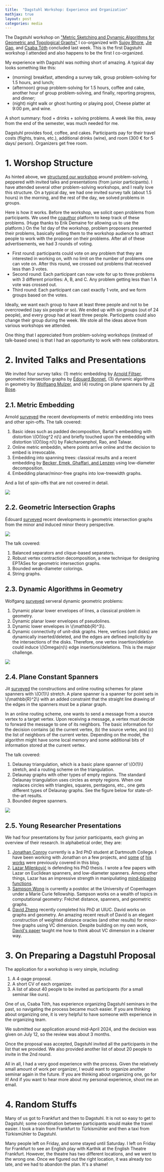 ```yaml
---
title:  "Dagstuhl Workshop: Experience and Organization"
mathjax: true
layout: post
categories: media
---
```



The Dagstuhl workshop on ["Metric Sketching and Dynamic Algorithms for Geometric and Topological Graphs"](https://www.dagstuhl.de/seminars/seminar-calendar/seminar-details/25212) I co-organized with [Sujoy Bhore](https://sites.google.com/view/homepage-of-sujoy-bhore/home),  [Jie Gao](https://sites.rutgers.edu/jie-gao/about/), and [Csaba Tóth](https://csabatoth.org/) concluded last week. This is the first Dagstuhl workshop I attended and also happens to be the first I co-organized. 

My experience with Dagstuhl was nothing short of amazing. A typical day looks something like this:  

- (morning) breakfast, attending a survey talk, group problem-solving for 1.5 hours, and lunch;
- (afternoon) group problem-solving for 1.5 hours, coffee and cake, another hour of group problem-solving, and finally, reporting progress, and dinner;
- (night) night walk or ghost hunting or playing pool, Cheese platter at 9:00 pm, and wine.

A short summary: food + drinks + solving problems. A week like this, away from the end of the semester, was much needed for me.

Dagstuhl provides food, coffee, and cakes. Participants pay for their travel costs (flights, trains, etc.), additional drinks (wine), and room (300 € for 5 days/ person). Organizers get free room. 

# 1. Worshop Structure

As hinted above, we [structured our workshop](https://www.dagstuhl.de/25212/schedule.pdf) around problem-solving, peppered with invited talks and presentations (from junior participants). I have attended several other problem-solving workshops, and I really love this structure. On a typical day, we had one invited survey talk (about 1.5 hours) in the morning, and the rest of the day, we solved problems in groups.

Here is how it works. Before the workshop, we solicit open problems from participants. We used the [coauthor](https://coauthor.csail.mit.edu/) platform to keep track of these problems. (Huge thanks to Erik Demaine for allowing us to use the platform.) On the 1st day of the workshop, problem proposers presented their problems, basically selling them to the workshop audience to attract people to work with the proposer on their problems. After all of these advertisements, we had 3 rounds of voting.

- First round: participants could vote on any problem that they are interested in working on, with no limit on the number of problems one can vote on. After this round, we crossed out problems that received less than 3 votes. 
- Second round: Each participant can now vote for up to three problems with 3 different priorities: A, B, and C. Any problem getting less than 1 A vote was crossed out. 
- Third round: Each participant can cast exactly 1 vote, and we form groups based on the votes. 

Ideally, we want each group to have at least three people and not to be overcrowded (say six people or so). We ended up with six groups (out of 24 people), and every group had at least three people. Participants could also change their group during the week. We stole all the ideas above from various workshops we attended.

One thing that I appreciated from problem-solving workshops (instead of talk-based ones) is that I had an opportunity to work with new collaborators.

# 2. Invited Talks and Presentations

We invited four survey talks: (1) metric embedding by [Arnold Filtser](https://arnold.filtser.com/), geometric intersection graphs by [Édouard Bonnet](https://perso.ens-lyon.fr/edouard.bonnet/), (3) dynamic algorithms in geometry by [Wolfgang Mulzer](https://page.mi.fu-berlin.de/mulzer/), and (4) routing on plane spanners by [Jit Bose](https://jitbose.ca/). 

## 2.1. Metric Embedding

Arnold [surveyed](/assets/figs/MEintoTreesMay25-Dagshtul.pdf) the recent developments of metric embedding into trees and other spin-offs. The talk covered:

1. Basic ideas such as padded decomposition, Bartal's embedding with distortion \\(O(\log^2 n)\\) and briefly touched upon the embedding with distortion \\(O(\log n)\\) by Fakcharoenphol, Rao, and Talwar.
2. Online metric embeddin, where points arrive online and the decision to embed is irrevocable. 
3. Embedding into spanning trees: classical results and a recent embedding by [Becker, Emek, Ghaffari, and Lenzen](https://epubs.siam.org/doi/10.1137/22M1489034) using low-diameter decomposition.
4. Embedding planar/minor-free graphs into low-treewidth graphs.

And a list of spin-offs that are not covered in detail.

![](/assets/figs/embed-spin-offs.png)


## 2.2. Geometric Intersection Graphs

Édouard [surveyed](/assets/figs/rd-geometric-graphs.pdf) recent developments in geometric intersection graphs from the minor and induced minor theory perspective. 

![](/assets/figs/geometric-graphs.png)


The talk covered:

1. Balanced separators and clique-based separators.
2. Robust vertex contraction decomposition, a new technique for designing EPTASes for geometric intersection graphs.
3. Bounded weak-diameter colorings.
4. String graphs. 

## 2.3. Dynamic Algorithms in Geometry

Wolfgang  [surveyed](/assets/figs/25212.WolfgangMulzer.Slides.pptx) serveral dynamic geometric problems:

1. Dynamic planar lower envelopes of lines, a classical problem in geometry.
2. Dynamic planar lower envelopes of pseudolines.
3. Dynamic lower envelopes in \\(\mathbb{R}^3\\).
4. Dynamic connectivity of unit-disk graphs. Here, vertices (unit disks) are dynamically inserted/deleted, and the edges are defined implicitly by the intersections of the disks. Therefore, one vertex insertion/deletion could induce \\(\Omega(n)\\) edge insertions/deletions. This is the major challenge.


![](/assets/figs/disk-conn.png)

## 2.4. Plane Constant Spanners

Jit [surveyed](/assets/figs/Dagstuhl2025-invited.pdf) the constructions and online routing schemes for plane spanners with \\(O(1)\\) stretch. A plane spanner is a spanner for point sets in \\(\mathbb{R}^2\\) with an added constraint that the straight line drawing of the edges in the spanners must be a planar graph. 

In an online routing scheme, one wants to send a message from a source vertex to a target vertex. Upon receiving a message, a vertex must decide to forward the message to one of its neighbors. The basic information for the decision contains (a) the current vertex, (b) the source vertex, and \(c\) the list of neighbors of the current vertex. Depending on the model, the algorithm might have some local memory and some additional bits of information stored at the current vertex.

The talk covered:

1. Delaunay triangulation, which is a basic plane spanner of \\(O(1)\\) stretch, and a routing scheme on the triangulation.
2. Delaunay graphs with other types of empty regions. The standard  Delaunay triangulation uses circles as empty regions. When one replaces circles with triangles, squares, pentagons, etc., one gets different types of Delaunay graphs.   See the figure below for state-of-the-art results.
3. Bounded degree spanners.


![](/assets/figs/delaunay.png)


## 2.5. Young Researcher Presentations


We had four presentations by four junior participants, each giving an overview of their research. In alphabetical order, they are:

1. [Jonathan Conroy](https://jonathan-conroy.github.io/) currently is a 3rd PhD student at Dartmouth College. I have been working with Jonathan on a few projects, and [some](https://minorfree.github.io/SPR/) [of](https://minorfree.github.io/EuTreeCov/) [his works](https://minorfree.github.io/PaddedSolved/) were previously covered in this blog. 
2. [Lazar Milenković](https://milenkoviclazar.github.io/) is defending his PhD thesis. I wrote a few papers with Lazar on Euclidean spanners, and low-diameter spanners. Among other things, Lazar has an impressive strength in manipuliating [mind-blowing functions](https://drops.dagstuhl.de/entities/document/10.4230/LIPIcs.SoCG.2023.47). 
3. [Sampson Wong](https://sites.google.com/view/sampsonwong/home) is currently a postdoc at the University of Copenhagen under a Marie Curie fellowship. Sampson works on a wealth of topics in computational geometry:  Fréchet distance, spanners, and geometric graphs.
4. [David Zheng](https://zhengdw.github.io/) recently completed his PhD at UIUC. David works on graphs and geometry. An amazing recent result of  David is an elegant construction of weighted distance oracles (and other results) for minor-free graphs using VC dimension. Despite building on my own work, [David's paper](https://arxiv.org/abs/2410.12003) taught me how to think about VC dimension in a cleaner way.
 


# 3. On Preparing a Dagstuhl Proposal

The application for a workshop is very simple, including: 

1. A 4-page proposal.
2. A short CV of each organizer.
3. A list of about 40 people to be invited as participants (for a small seminar like ours).

One of us, Csaba Tóth, has experience organizing Dagstuhl seminars in the past, so navigating the process became much easier. If you are thinking about organizing one, it is very helpful to have someone with experience in the organizing team. 

We submitted our application around mid-April 2024, and the decision was given on July 12, so the review was about 3 months.  

Once the proposal was accepted, Dagstuhl invited all the participants in the list that we provided. We also provided another list of about 20 people to invite in the 2nd round. 

All in all, I had a very good experience with the process. Given the relatively small amount of work per organizer, I would want to organize another seminar again in the future. If you are thinking about organizing one, go for it! And if you want to hear more about my personal experience,  shoot me an email.


# 4. Random Stuffs

Many of us got to Frankfurt and then to Dagstuhl. It is not so easy to get to Dagstuhl; some coordination between participants would make the travel easier. I took a train from  Frankfurt to Türkismühler and then a taxi from Türkismühler to Dagstuhl.

Many people left on Friday, and some stayed until Saturday. I left on Friday for Frankfurt to see an English play with Karthik at the English Theatre Frankfurt. However, the theatre has two different locations, and we went to the wrong one. Once we figured out the right location, it was already too late, and we had to abandon the plan. It's a shame! 

